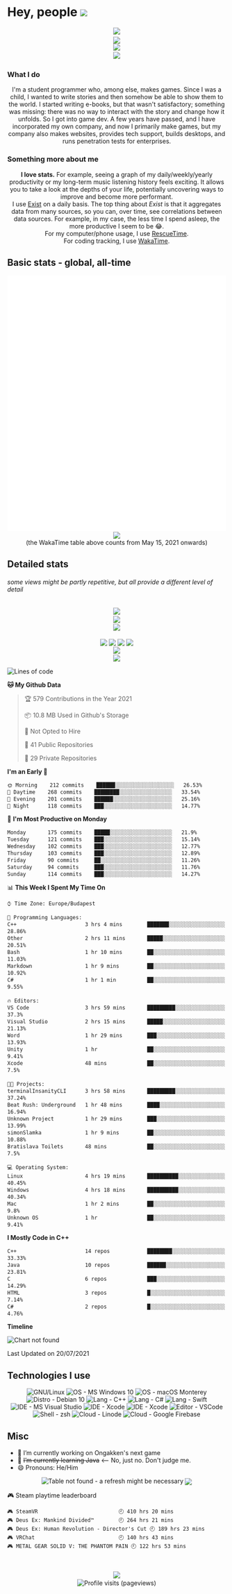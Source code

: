 # Hey, people <img src="https://github.com/simonSlamka/simonSlamka/blob/834880a865bb9b629ecbd092282f6ec3f9afb45d/v.gif" width="80px">

<!--
<p align="center">
    <a>
        <img src="https://user-images.githubusercontent.com/51794014/126156784-01d29993-1b3b-44ba-93f1-b28e56e9ac73.jpg"/>
    </a>
</p>
-->

<p align="center">
    <a>
        <img src="https://raw.githubusercontent.com/simonSlamka/simonSlamka/main/metrics.classic.svg"/>
    </a>
    <br/>
    <a>
       <img align="center" src="https://raw.githubusercontent.com/simonSlamka/simonSlamka/main/metrics.plugin.languages.details.svg"/>
    </a>
    <br/>
    <a>
        <img src="https://raw.githubusercontent.com/simonSlamka/simonSlamka/main/metrics.plugin.support.svg"/>
    </a>
    <br/>
    <a>
        <img src="https://raw.githubusercontent.com/simonSlamka/simonSlamka/main/metrics.plugin.people.svg"/>
    </a>
</p>

### What I do
<p align="center">
I'm a student programmer who, among else, makes games. Since I was a child, I wanted to write stories and then somehow be able to show them to the world. I started writing e-books, but that wasn't satisfactory; something was missing: there was no way to interact with the story and change how it unfolds. So I got into game dev. A few years have passed, and I have incorporated my own company, and now I primarily make games, but my company also makes websites, provides tech support, builds desktops, and runs penetration tests for enterprises.
</p>

### Something more about me
<p align="center">
<b>I love stats.</b> For example, seeing a graph of my daily/weekly/yearly productivity or my long-term music listening history feels exciting. It allows you to take a look at the depths of your life, potentially uncovering ways to improve and become more performant.
<br/>I use <a href="exist.io">Exist</a> on a daily basis. The top thing about <i>Exist</i> is that it aggregates data from many sources, so you can, over time, see correlations between data sources. For example, in my case, the less time I spend asleep, the more productive I seem to be 😂.
<br/>For my computer/phone usage, I use <a href="rescuetime.com">RescueTime</a>.
<br/>For coding tracking, I use <a href="wakatime.com/simonSlamka">WakaTime</a>.
</p>

## Basic stats - global, all-time
<p align="center">
    <a>
        <img align="center" src="https://github.com/simonSlamka/simonSlamka/blob/output/generated/overview.svg"/>
    </a>
    </br>
    <a href="https://wakatime.com/@simonSlamka">
        <img align="center" src="https://github.com/simonSlamka/simonSlamka/blob/output/generated/languages.svg"/>
    </a>
    <br/>
    <a>
        <img align="center" src="http://github-readme-streak-stats.herokuapp.com?user=simonSlamka&theme=tokyonight_duo&hide_border=true"/>
    </a>
    <br/>
    (the WakaTime table above counts from May 15, 2021 onwards)
    <br/>
    
## Detailed stats
###### some views might be partly repetitive, but all provide a different level of detail

<p align="center">
   <a>
       <img align="center" src="https://raw.githubusercontent.com/simonSlamka/simonSlamka/main/metrics.plugin.wakatime.svg"/>
   </a>
   <br/>
   <a>
       <img align="center" src="https://raw.githubusercontent.com/simonSlamka/simonSlamka/main/metrics.plugin.projects.svg"/>
   </a>
   <br/>
   <a>
       <img align="center" src="https://raw.githubusercontent.com/simonSlamka/simonSlamka/main/metrics.plugin.habits.svg"/>
   </a>
   <br/>
   <br/>
   <a>
       <img align="center" src="https://raw.githubusercontent.com/simonSlamka/simonSlamka/main/metrics.plugin.followup.svg"/>
   </a>
   <a>
       <img align="center" src="https://raw.githubusercontent.com/simonSlamka/simonSlamka/main/metrics.plugin.followup.user.svg"/>
   </a>
   <a>
       <img align="center" src="https://raw.githubusercontent.com/simonSlamka/simonSlamka/main/metrics.plugin.isocalendar.fullyear.svg"/>
   </a>
   <a>
       <img align="center" src="https://raw.githubusercontent.com/simonSlamka/simonSlamka/main/metrics.plugin.activity.svg"/>
   </a>
   <br/>
   <a>
       <img align="center" src="https://raw.githubusercontent.com/simonSlamka/simonSlamka/main/metrics.plugin.stars.svg"/>
   </a>
   <br/>
   <a>
       <img align="center" src="https://raw.githubusercontent.com/simonSlamka/simonSlamka/main/metrics.plugin.gists.svg"/>
   </a>
</p>

<!--START_SECTION:waka-->
![Lines of code](https://img.shields.io/badge/From%20Hello%20World%20I%27ve%20Written-4.7%20million%20lines%20of%20code-blue)

**🐱 My Github Data** 

> 🏆 579 Contributions in the Year 2021
 > 
> 📦 10.8 MB Used in Github's Storage 
 > 
> 🚫 Not Opted to Hire
 > 
> 📜 41 Public Repositories 
 > 
> 🔑 29 Private Repositories  
 > 
**I'm an Early 🐤** 

```text
🌞 Morning    212 commits    ██████░░░░░░░░░░░░░░░░░░░   26.53% 
🌆 Daytime    268 commits    ████████░░░░░░░░░░░░░░░░░   33.54% 
🌃 Evening    201 commits    ██████░░░░░░░░░░░░░░░░░░░   25.16% 
🌙 Night      118 commits    ███░░░░░░░░░░░░░░░░░░░░░░   14.77%

```
📅 **I'm Most Productive on Monday** 

```text
Monday       175 commits    █████░░░░░░░░░░░░░░░░░░░░   21.9% 
Tuesday      121 commits    ███░░░░░░░░░░░░░░░░░░░░░░   15.14% 
Wednesday    102 commits    ███░░░░░░░░░░░░░░░░░░░░░░   12.77% 
Thursday     103 commits    ███░░░░░░░░░░░░░░░░░░░░░░   12.89% 
Friday       90 commits     ██░░░░░░░░░░░░░░░░░░░░░░░   11.26% 
Saturday     94 commits     ███░░░░░░░░░░░░░░░░░░░░░░   11.76% 
Sunday       114 commits    ███░░░░░░░░░░░░░░░░░░░░░░   14.27%

```


📊 **This Week I Spent My Time On** 

```text
⌚︎ Time Zone: Europe/Budapest

💬 Programming Languages: 
C++                      3 hrs 4 mins        ███████░░░░░░░░░░░░░░░░░░   28.86% 
Other                    2 hrs 11 mins       █████░░░░░░░░░░░░░░░░░░░░   20.51% 
Bash                     1 hr 10 mins        ██░░░░░░░░░░░░░░░░░░░░░░░   11.03% 
Markdown                 1 hr 9 mins         ██░░░░░░░░░░░░░░░░░░░░░░░   10.92% 
C#                       1 hr 1 min          ██░░░░░░░░░░░░░░░░░░░░░░░   9.55%

🔥 Editors: 
VS Code                  3 hrs 59 mins       █████████░░░░░░░░░░░░░░░░   37.3% 
Visual Studio            2 hrs 15 mins       █████░░░░░░░░░░░░░░░░░░░░   21.13% 
Word                     1 hr 29 mins        ███░░░░░░░░░░░░░░░░░░░░░░   13.93% 
Unity                    1 hr                ██░░░░░░░░░░░░░░░░░░░░░░░   9.41% 
Xcode                    48 mins             ██░░░░░░░░░░░░░░░░░░░░░░░   7.5%

🐱‍💻 Projects: 
terminalInsanityCLI      3 hrs 58 mins       █████████░░░░░░░░░░░░░░░░   37.24% 
Beat Rush: Underground   1 hr 48 mins        ████░░░░░░░░░░░░░░░░░░░░░   16.94% 
Unknown Project          1 hr 29 mins        ███░░░░░░░░░░░░░░░░░░░░░░   13.99% 
simonSlamka              1 hr 9 mins         ██░░░░░░░░░░░░░░░░░░░░░░░   10.88% 
Bratislava Toilets       48 mins             ██░░░░░░░░░░░░░░░░░░░░░░░   7.5%

💻 Operating System: 
Linux                    4 hrs 19 mins       ██████████░░░░░░░░░░░░░░░   40.45% 
Windows                  4 hrs 18 mins       ██████████░░░░░░░░░░░░░░░   40.34% 
Mac                      1 hr 2 mins         ██░░░░░░░░░░░░░░░░░░░░░░░   9.8% 
Unknown OS               1 hr                ██░░░░░░░░░░░░░░░░░░░░░░░   9.41%

```

**I Mostly Code in C++** 

```text
C++                      14 repos            ████████░░░░░░░░░░░░░░░░░   33.33% 
Java                     10 repos            ██████░░░░░░░░░░░░░░░░░░░   23.81% 
C                        6 repos             ███░░░░░░░░░░░░░░░░░░░░░░   14.29% 
HTML                     3 repos             █░░░░░░░░░░░░░░░░░░░░░░░░   7.14% 
C#                       2 repos             █░░░░░░░░░░░░░░░░░░░░░░░░   4.76%

```


**Timeline**

![Chart not found](https://raw.githubusercontent.com/simonSlamka/simonSlamka/main/charts/bar_graph.png) 


 Last Updated on 20/07/2021
<!--END_SECTION:waka-->

</p>

## Technologies I use
<p align="center">
  <a>
    <img src="https://img.shields.io/badge/OS-GNU%2FLinux-informational?style=flat&color=0000ff" alt="GNU/Linux"/>
  </a>
  <a>
    <img src="https://img.shields.io/badge/OS-Microsoft%20Windows%2010-informational?style=flat&color=0000ff" alt="OS - MS Windows 10"/>
  </a>
  <a>
    <img src="https://img.shields.io/badge/OS-macOS%20Monterey-informational?style=flat&color=0000ff" alt="OS - macOS Monterey"/>
  </a>
  <a>
    <img src="https://img.shields.io/badge/Distro-Debian%2010-informational?style=flat&color=0000ff" alt="Distro - Debian 10"/>
  </a>
  <a>
    <img src="https://img.shields.io/badge/Lang-C++-informational?style=flat&color=0000ff" alt="Lang - C++"/>
  </a>
  <a>
    <img src="https://img.shields.io/badge/Lang-C%23-informational?style=flat&color=0000ff" alt="Lang - C#"/>
  </a>
  <a>
    <img src="https://img.shields.io/badge/Lang-Swift-informational?style=flat&color=0000ff" alt="Lang - Swift"/>
  </a>
  <a>
    <img src="https://img.shields.io/badge/IDE-Microsoft%20Visual%20Studio-informational?style=flat&color=0000ff" alt="IDE - MS Visual Studio"/>
  </a>
  <a>
    <img src="https://img.shields.io/badge/IDE-Xcode-informational?style=flat&color=0000ff" alt="IDE - Xcode"/>
  </a>
  <a>
    <img src="https://img.shields.io/badge/IDE-JetBrains%20Rider-informational?style=flat&color=0000ff" alt="IDE - Xcode"/>
  </a>
  <a>
    <img src="https://img.shields.io/badge/Editor-VSCode-informational?style=flat&color=0000ff" alt="Editor - VSCode"/>
  </a>
  <a>
    <img src="https://img.shields.io/badge/Shell-zsh-informational?style=flat&color=0000ff" alt="Shell - zsh"/>
  </a>
  <a>
    <img src="https://img.shields.io/badge/Cloud-linode-informational?style=flat&color=0000ff" alt="Cloud - Linode"/>
  </a>
  <a>
    <img src="https://img.shields.io/badge/Cloud-Google%20Firebase-informational?style=flat&color=0000ff" alt="Cloud - Google Firebase"/>
  </a>
</p>

## Misc
<p align="center">
    <ul>
        <li>🔭 I’m currently working on Ongakken's next game</li>
        <li>🌱 <s>I’m currently learning Java</s> <-- No, just no. Don't judge me.</li>
        <li>😄 Pronouns: He/Him</li>
    </ul>
</p>
            
<p align="center">
    <a>
        <img align="cetner" src="https://lastfm-recently-played.vercel.app/api?user=simtoon1011&width=500&count=10" alt="Table not found - a refresh might be necessary"/>
    </a>
    <a>
       <img align="center" src="https://raw.githubusercontent.com/simonSlamka/simonSlamka/main/metrics.plugin.music.recent.svg"/>
    </a>
</p>
        
  <!-- steam-box start -->
🎮 Steam playtime leaderboard
```text
🎮 SteamVR                          🕘 410 hrs 20 mins
🎮 Deus Ex: Mankind Divided™        🕘 264 hrs 21 mins
🎮 Deus Ex: Human Revolution - Director's Cut 🕘 189 hrs 23 mins
🎮 VRChat                           🕘 140 hrs 43 mins
🎮 METAL GEAR SOLID V: THE PHANTOM PAIN 🕘 122 hrs 53 mins
```
<!-- Powered by https://github.com/YouEclipse/steam-box . -->
<!-- steam-box end -->
  </br>
  
<p align="center">
  <a>
    <img align="center" src="https://raw.githubusercontent.com/simonSlamka/simonSlamka/main/metrics.plugin.anilist.full.svg"/>
  </a>
  <br/>
  <a>
    <img align="center" src="https://komarev.com/ghpvc/?username=simonSlamka" alt="Profile visits (pageviews)"/>
  </a>
</p>
